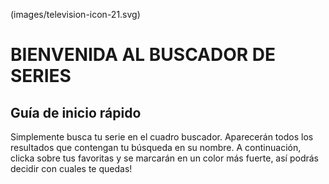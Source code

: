 (images/television-icon-21.svg)
# BIENVENIDA AL BUSCADOR DE SERIES


## Guía de inicio rápido
Simplemente busca tu serie en el cuadro buscador. 
Aparecerán todos los resultados que contengan tu búsqueda en su nombre.
A continuación, clicka sobre tus favoritas y se marcarán en un color más fuerte, así podrás
decidir con cuales te quedas!


